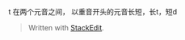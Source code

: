 t 在两个元音之间， 以重音开头的元音长短，长t，短d


> Written with [StackEdit](https://stackedit.io/).
<!--stackedit_data:
eyJoaXN0b3J5IjpbMTU4Njc5NTExNl19
-->